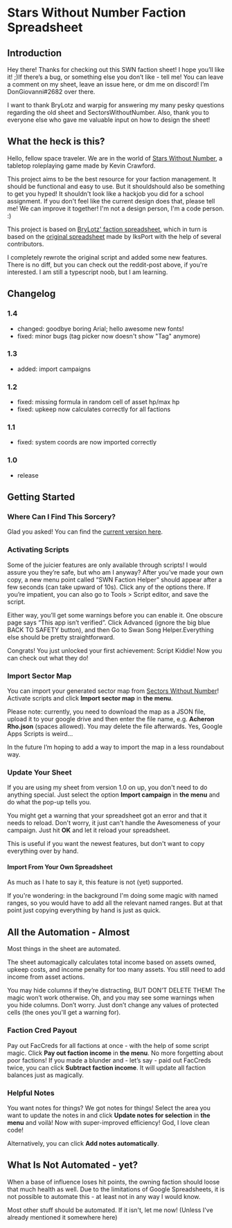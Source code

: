# Stars Without Number Faction Spreadsheet

## Introduction

Hey there! Thanks for checking out this SWN faction sheet! I hope you’ll like it! ;)If there’s a bug, or something else you don’t like - tell me! You can leave a comment on my sheet, leave an issue here, or dm me on discord! I’m DonGiovanni#2682 over there.

I want to thank BryLotz and warpig for answering my many pesky questions regarding the old sheet and SectorsWithoutNumber.
Also, thank you to everyone else who gave me valuable input on how to design the sheet!

## What the heck is this?

Hello, fellow space traveler. We are in the world of [Stars Without Number](http://www.drivethrurpg.com/product/226996/Stars-Without-Number-Revised-Edition), a tabletop roleplaying game made by Kevin Crawford.

This project aims to be the best resource for your faction management. It should be functional and easy to use. But it shouldshould also be something to get you hyped! It shouldn't look like a hackjob you did for a school assignment. If you don't feel like the current design does that, please tell me! We can improve it together! I'm not a design person, I'm a code person. :)

This project is based on [BryLotz' faction spreadsheet](https://docs.google.com/spreadsheets/d/1aRmQOS4WZ0ECFQ8RxXk0LsZ3Lq_gZqI_RODbXo5GvmU/edit#gid=1402214138), which in turn is based on the [original spreadsheet](https://www.reddit.com/r/itmejp/comments/2dbqkh/swan_song_faction_sheets_20/) made by IksPort with the help of several contributors.

I completely rewrote the original script and added some new features. There is no diff, but you can check out the reddit-post above, if you're interested. I am still a typescript noob, but I am learning.

## Changelog

### 1.4

* changed: goodbye boring Arial; hello awesome new fonts!
* fixed: minor bugs (tag picker now doesn't show "Tag" anymore)

### 1.3

* added: import campaigns

### 1.2

* fixed: missing formula in random cell of asset hp/max hp
* fixed: upkeep now calculates correctly for all factions

### 1.1

* fixed: system coords are now imported correctly

### 1.0

* release

## Getting Started

### Where Can I Find This Sorcery?

Glad you asked! You can find the [current version here](https://docs.google.com/spreadsheets/d/1fpee1O4d-pSfq5Y9qqfOsVUBichT6hF6AVc3Lx56D0M/edit?usp=sharing).

### Activating Scripts

Some of the juicier features are only available through scripts! I would assure you they’re safe, but who am I anyway? After you’ve made your own copy, a new menu point called “SWN Faction Helper” should appear after a few seconds (can take upward of 10s). Click any of the options there. If you’re impatient, you can also go to Tools > Script editor, and save the script.

Either way, you’ll get some warnings before you can enable it. One obscure page says “This app isn’t verified”. Click Advanced (ignore the big blue BACK TO SAFETY button), and then Go to Swan Song Helper.Everything else should be pretty straightforward.

Congrats! You just unlocked your first achievement: Script Kiddie! Now you can check out what they do!

### Import Sector Map

You can import your generated sector map from [Sectors Without Number](https://sectorswithoutnumber.com/)! Activate scripts and click **Import sector map** in **the menu**.

Please note: currently, you need to download the map as a JSON file, upload it to your google drive and then enter the file name, e.g. **Acheron Rho.json** (spaces allowed). You may delete the file afterwards. Yes, Google Apps Scripts is weird...

In the future I’m hoping to add a way to import the map in a less roundabout way.

### Update Your Sheet

If you are using my sheet from version 1.0 on up, you don't need to do anything special. Just select the option **Import campaign** in **the menu** and do what the pop-up tells you.

You might get a warning that your spreadsheet got an error and that it needs to reload. Don't worry, it just can't handle the Awesomeness of your campaign. Just hit **OK** and let it reload your spreadsheet.

This is useful if you want the newest features, but don't want to copy everything over by hand.

#### Import From Your Own Spreadsheet

As much as I hate to say it, this feature is not (yet) supported.

If you're wondering: in the background I'm doing some magic with named ranges, so you would have to add all the relevant named ranges. But at that point just copying everything by hand is just as quick.

## All the Automation - Almost

Most things in the sheet are automated.

The sheet automagically calculates total income based on assets owned, upkeep costs, and income penalty for too many assets. You still need to add income from asset actions.

You may hide columns if they’re distracting, BUT DON’T DELETE THEM! The magic won’t work otherwise. Oh, and you may see some warnings when you hide columns. Don’t worry. Just don’t change any values of protected cells (the ones you'll get a warning for).

### Faction Cred Payout

Pay out FacCreds for all factions at once - with the help of some script magic. Click **Pay out faction income** in **the menu**. No more forgetting about poor factions!
If you made a blunder and - let’s say - paid out FacCreds twice, you can click **Subtract faction income**. It will update all faction balances just as magically.

### Helpful Notes

You want notes for things? We got notes for things! Select the area you want to update the notes in and click **Update notes for selection** in **the menu** and voilà! Now with super-improved efficiency! God, I love clean code!

Alternatively, you can click **Add notes automatically**.

## What Is Not Automated - yet?

When a base of influence loses hit points, the owning faction should loose that much health as well. Due to the limitations of Google Spreadsheets, it is not possible to automate this - at least not in any way I would know.

Most other stuff should be automated. If it isn't, let me now! (Unless I've already mentioned it somewhere here)
